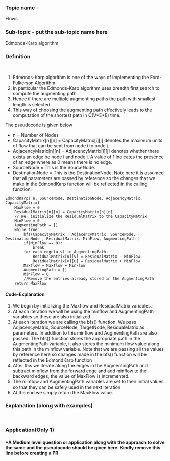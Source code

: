 ### Topic name -  
Flows

### Sub-topic - put the sub-topic name here
Edmonds-Karp algorithm
<br>

### Definition
<br>

1. Edmonds-Karp algorithm is one of the ways of implementing the Ford-Fulkerson Algorithm.
2. In particular the Edmonds-Karp algorithm uses breadth first search to compute the augmenting path.
3. Hence if there are multiple augmenting paths the path with smallest length is selected.
4. This way of choosing the augmenting path effectively leads to the computation of the shortest path in O(V\*E\*E) time.
 
The pseudocode is given below<br>
- n = Number of Nodes
- CapacityMatrix[n][n] = CapacityMatrix[i][j] denotes the maximum units of flow that can be sent from node i to node j.
- AdjacencyMatrix[n][n] = AdjacencyMatrix[i][j] denotes whether there exists an edge be node i and node j. A value of 1 indicates
                        the presence of an edge where as 0 means there is no edge.
- SourceNode = This is the SourceNode.
- DestinationNode = This is the DestinationNode.
Note here it is assumed that all parameters are passed by reference so the changes that we make in the EdmondKarp function will
be reflected in the calling function.    
 
```
EdmondKarp( n, SourceNode, DestinationNode, AdjacencyMatrix, CapacityMatrix)
    MaxFlow = 0
    ResidualMatrix[n][n] = CapacityMatrix[n][n]
    // We  initialize the ResidualMatrix to the CapacityMatrix
    MinFlow = 0
    AugmentingPath = []
    while true:
        bfs(CapacityMatrix , AdjacencyMatrix, SourceNode, DestinationNode , ResidualMatrix. MinFlow, AugmentingPath )
        if(MinFlow == 0):
            break  
        for each edge(u,v) in AugmentingPath:
            ResidualMatrix[u][v] = ResidualMatrix - MinFlow
            ResidualMatrix[v][u] = ResidualMatrix + MinFlow
        Maxflow = Maxflow + MinFlow
        AugmentingPath = []
        MinFlow = 0
        //Remove the entries already stored in the AugmentingPath  
    return MaxFlow
```
#### Code-Explanation
1. We begin by initializing the Maxflow and ResidualMatrix variables.
2. At each iteration we will be using the minflow and AugmentingPath variables so these are also initialized
3. At each iteration we are calling the bfs() function. We pass AdjacencyMatrix, SourceNode, TargetNode, ResidualMatrix as parameters. In addition to this minflow
and AugmentingPath are also passed. The bfs() function stores the appropriate path in the AugmentingPath variable, it also stores the minimum flow value along this
path in the minflow variable. Note that we are passing all the values by reference here so changes made in the bfs() function will be reflected in the EdmondKarp
function
4. After this we iterate along the edges in the AugmentingPath and subtract minflow from the forward edge and add minflow to the backward edges, the value of MaxFlow
is incremented.
5. The minflow and AugmentingPath variables are set to their initial values so that they can be safely used in the next iteration
6. At the end we simply return the MaxFlow value.




### Explanation (along with examples)

<br>

### Application(Only 1)
#### *A Medium level question or application along with the approach to solve the same and the pseudocode should be given here. Kindly remove this line before creating a PR

<br>
